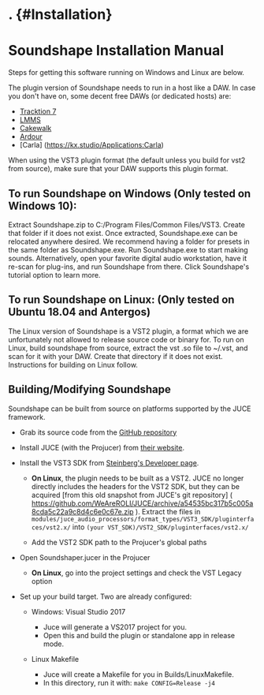 . {#Installation}
===================

# Soundshape Installation Manual

Steps for getting this software running on Windows and Linux are below.

The plugin version of Soundshape needs to run in a host like a DAW.
In case you don't have on, some decent free DAWs (or dedicated hosts) are:
- [Tracktion 7]( https://www.tracktion.com/products/t7-daw )
- [LMMS]( https://lmms.io/ )
- [Cakewalk](https://www.bandlab.com/products/cakewalk)
- [Ardour]( https://ardour.org/ ) 
- [Carla] (https://kx.studio/Applications:Carla)

When using the VST3 plugin format (the default unless you
build for vst2 from source), make sure that your DAW
supports this plugin format.

## To run Soundshape on Windows (Only tested on Windows 10):

Extract Soundshape.zip to C:/Program Files/Common Files/VST3.
Create that folder if it does not exist. Once extracted, Soundshape.exe
can be relocated anywhere desired. We recommend having a folder for
presets in the same folder as Soundshape.exe. Run Soundshape.exe to start
making sounds. Alternatively, open your favorite digital audio workstation,
have it re-scan for plug-ins, and run Soundshape from there. Click
Soundshape's tutorial option to learn more.

## To run Soundshape on Linux: (Only tested on Ubuntu 18.04 and Antergos)
The Linux version of Soundshape is a VST2 plugin, a format
which we are unfortunately not allowed to release source code or binary for.
To run on Linux, build soundshape from source, 
extract the vst .so file to ~/.vst, and scan for it with your DAW.
Create that directory if it does not exist. Instructions for building on
Linux follow.

## Building/Modifying Soundshape
Soundshape can be built from source on platforms supported by the JUCE
framework.
- Grab its source code from the [GitHub repository]( 
https://github.com/danreiter/Soundshape )
- Install JUCE (with the Projucer) from [their website]( https://juce.com ).
- Install the VST3 SDK from [Steinberg's Developer page]( https://www.steinberg.net/en/company/developers.html).
    + **On Linux**, the plugin needs to be built as a VST2. JUCE no longer directly
    includes the headers for the VST2 SDK, but they can be acquired [from this
    old snapshot from JUCE's git repository]
    ( https://github.com/WeAreROLI/JUCE/archive/a54535bc317b5c005a8cda5c22a9c8d4c6e0c67e.zip ).
    Extract the files in
    `modules/juce_audio_processors/format_types/VST3_SDK/pluginterfaces/vst2.x/`
    into 
    `(your VST_SDK)/VST2_SDK/pluginterfaces/vst2.x/`
    
    + Add the VST2 SDK path to the Projucer's global paths
    
- Open Soundshaper.jucer in the Projucer
    + **On Linux**, go into the project settings and check the VST Legacy option
    
- Set up your build target.
Two are already configured:
    + Windows: Visual Studio 2017
        * Juce will generate a VS2017 project for you.
        * Open this and build the plugin or standalone app in 
        release mode.
    
    + Linux Makefile
        * Juce will create a Makefile for you in Builds/LinuxMakefile.
        * In this directory, run it with: 
        `make CONFIG=Release -j4`
        